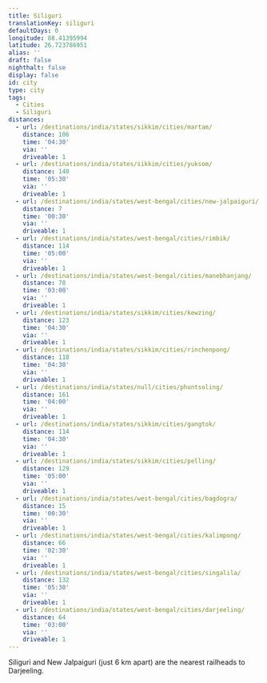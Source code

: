 ```yaml
---
title: Siliguri
translationKey: siliguri
defaultDays: 0
longitude: 88.41395994
latitude: 26.723786951
alias: ''
draft: false
nighthalt: false
display: false
id: city
type: city
tags:
  - Cities
  - Siliguri
distances:
  - url: /destinations/india/states/sikkim/cities/martam/
    distance: 106
    time: '04:30'
    via: ''
    driveable: 1
  - url: /destinations/india/states/sikkim/cities/yuksom/
    distance: 140
    time: '05:30'
    via: ''
    driveable: 1
  - url: /destinations/india/states/west-bengal/cities/new-jalpaiguri/
    distance: 7
    time: '00:30'
    via: ''
    driveable: 1
  - url: /destinations/india/states/west-bengal/cities/rimbik/
    distance: 114
    time: '05:00'
    via: ''
    driveable: 1
  - url: /destinations/india/states/west-bengal/cities/manebhanjang/
    distance: 78
    time: '03:00'
    via: ''
    driveable: 1
  - url: /destinations/india/states/sikkim/cities/kewzing/
    distance: 123
    time: '04:30'
    via: ''
    driveable: 1
  - url: /destinations/india/states/sikkim/cities/rinchenpong/
    distance: 118
    time: '04:30'
    via: ''
    driveable: 1
  - url: /destinations/india/states/null/cities/phuntsoling/
    distance: 161
    time: '04:00'
    via: ''
    driveable: 1
  - url: /destinations/india/states/sikkim/cities/gangtok/
    distance: 114
    time: '04:30'
    via: ''
    driveable: 1
  - url: /destinations/india/states/sikkim/cities/pelling/
    distance: 129
    time: '05:00'
    via: ''
    driveable: 1
  - url: /destinations/india/states/west-bengal/cities/bagdogra/
    distance: 15
    time: '00:30'
    via: ''
    driveable: 1
  - url: /destinations/india/states/west-bengal/cities/kalimpong/
    distance: 66
    time: '02:30'
    via: ''
    driveable: 1
  - url: /destinations/india/states/west-bengal/cities/singalila/
    distance: 132
    time: '05:30'
    via: ''
    driveable: 1
  - url: /destinations/india/states/west-bengal/cities/darjeeling/
    distance: 64
    time: '03:00'
    via: ''
    driveable: 1
---
```



































































































Siliguri and New Jalpaiguri (just 6 km apart) are the nearest railheads to Darjeeling. 